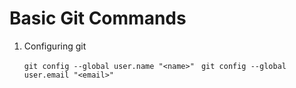 # Basic Git Commands

1. Configuring git

	`git config --global user.name "<name>"`
	` git config --global user.email "<email>"`


